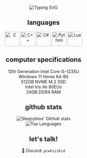 <p align="center">
  <img src="https://readme-typing-svg.herokuapp.com?font=Fira+Code&size=35&duration=1000&pause=1000&center=true&vCenter=true&width=435&lines=Hello!;你好!;Hola!;Bonjour!;Hallo!;Ciao!;こんにちは!;안녕하세요!;Здравствуйте!;Olá!;مرحبا!;हैलो!;γειά!;שלום!;สวัสดี!;ਸਤ+ਸ੍ਰੀ+ਅਕਾਲ!;హలో!;ਸਤ+ਸ੍ਰੀ+ਅਕਾਲ!;வணக்கம்!;ಹಲೋ!;नमस्कार!;سلام!;ဟယ်လို!;ሰላም!;سلام!;హలో!;ഹലോ!;হ্যালো!;வணக்கம்!" alt="Typing SVG">
</p>


<div align="center">

## languages

<img src="https://cdn.jsdelivr.net/gh/devicons/devicon/icons/c/c-original.svg" alt="C" width="48" height="48"/>
<img src="https://cdn.jsdelivr.net/gh/devicons/devicon@latest/icons/cplusplus/cplusplus-original.svg" alt="C++" width="48" height="48"/>
<img src="https://cdn.jsdelivr.net/gh/devicons/devicon@latest/icons/csharp/csharp-original.svg" alt="C#" width="48" height="48"/>
<img src="https://cdn.jsdelivr.net/gh/devicons/devicon@latest/icons/python/python-original-wordmark.svg" alt="Python" width="48" height="48"/>
<img src="https://cdn.jsdelivr.net/gh/devicons/devicon@latest/icons/lua/lua-original.svg" alt="Lua" width="48" height="48"/>

## computer specifications
12th Generation Intel Core i5-1235U   
Windows 11 Home 64-Bit   
512GB NVME M.2 SSD   
Intel Iris Xe 80EUs   
24GB DDR4 RAM   

## github stats

<img src="https://github-readme-stats.vercel.app/api?username=sleepybios&show_icons=true&theme=radical" alt="Sleepybios' GitHub stats">
<br>
<img src="https://github-readme-stats.vercel.app/api/top-langs/?username=sleepybios&layout=compact&theme=radical" alt="Top Languages"> 

## let's talk!

💬 Discord: `pcwhizzkid`  

</div>
